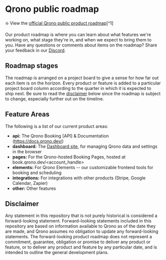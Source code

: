 # Qrono public roadmap

:sparkle: View the [official Qrono public product roadmap](https://github.com/orgs/Qrono-Labs/projects/1)[^1]

Our product roadmap is where you can learn about what features we're working on, what stage they're in, and when we expect to bring them to you. Have any questions or comments about items on the roadmap? Share your feedback in our [Discord](https://discord.gg/cM8mPQYzYP). 


## Roadmap stages

The roadmap is arranged on a project board to give a sense for how far out each item is on the horizon. Every product or feature is added to a particular project board column according to the quarter in which it is expected to ship next. Be sure to read the [disclaimer](#disclaimer) below since the roadmap is subject to change, especially further out on the timeline.

## Feature Areas

The following is a list of our current product areas:

- **api:** The Qrono Booking [API] & Documentation (https://docs.qrono.dev/)
- **dashboard:** The [Dashboard site](https://qrono.dev/dashboard), for managing Qrono data and settings in the browser
- **pages:** For the Qrono-hosted Booking Pages, hosted at book.qrono.dev/<account_handle>
- **elements:** For Qrono Elements -- our customizable frontend tools for booking and scheduling
- **integrations:** For integrations with other products (Stripe, Google Calendar, Zapier)
- **other:** Other features

## Disclaimer 

Any statement in this repository that is not purely historical is considered a forward-looking statement. Forward-looking statements included in this repository are based on information available to Qrono as of the date they are made, and Qrono assumes no obligation to update any forward-looking statements. The forward-looking product roadmap does not represent a commitment, guarantee, obligation or promise to deliver any product or feature, or to deliver any product and feature by any particular date, and is intended to outline the general development plans.
